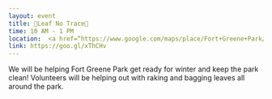```yaml
---
layout: event
title: 🍃Leaf No Trace🍃
time: 10 AM - 1 PM
location:  <a href=“https://www.google.com/maps/place/Fort+Greene+Park/@40.691396,-73.974944,17z/data=!3m1!4b1!4m5!3m4!1s0x89c25bb6edaffebd:0x78ef226ebb3eed50!8m2!3d40.691396!4d-73.974944”>Fort Greene Park</a>, Brooklyn
link: https://goo.gl/xThCHv 
---
```

We will be helping Fort Greene Park get ready for winter and keep the park clean! Volunteers will be helping out with raking and bagging leaves all around the park. 

